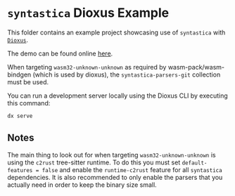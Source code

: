 # `syntastica` Dioxus Example

This folder contains an example project showcasing use of `syntastica` with
[`Dioxus`](https://dioxuslabs.com/).

The demo can be found online
[here](https://rubixdev.github.io/syntastica/demos/dioxus/).

When targeting `wasm32-unknown-unknown` as required by wasm-pack/wasm-bindgen
(which is used by dioxus), the `syntastica-parsers-git` collection must be used.

You can run a development server locally using the Dioxus CLI by executing this
command:

```bash
dx serve
```

## Notes

The main thing to look out for when targeting `wasm32-unknown-unknown` is using
the `c2rust` tree-sitter runtime. To do this you must set
`default-features = false` and enable the `runtime-c2rust` feature for all
`syntastica` dependencies. It is also recommended to only enable the parsers
that you actually need in order to keep the binary size small.
